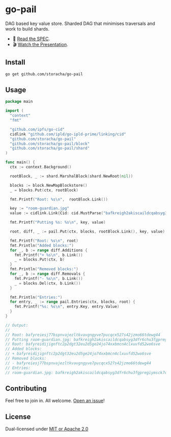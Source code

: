 # go-pail

DAG based key value store. Sharded DAG that minimises traversals and work to build shards.

* 📖 [Read the SPEC](https://github.com/web3-storage/specs/blob/4163e28d7e6a7c44cff68db9d9bffb9b37707dc6/pail.md).
* 🎬 [Watch the Presentation](https://youtu.be/f-BrtpYKZfg).

## Install

```sh
go get github.com/storacha/go-pail
```

## Usage

```go
package main

import (
  "context"
  "fmt"

  "github.com/ipfs/go-cid"
  cidlink "github.com/ipld/go-ipld-prime/linking/cid"
  "github.com/storacha/go-pail"
  "github.com/storacha/go-pail/block"
  "github.com/storacha/go-pail/shard"
)

func main() {
  ctx := context.Background()

  rootBlock, _ := shard.MarshalBlock(shard.NewRoot(nil))

  blocks := block.NewMapBlockstore()
  _ = blocks.Put(ctx, rootBlock)

  fmt.Printf("Root: %s\n",  rootBlock.Link())

  key := "room-guardian.jpg"
  value := cidlink.Link{Cid: cid.MustParse("bafkreigh2akiscaildcqabsyg3dfr6chu3fgpregiymsck7e7aqa4s52zy")}

  fmt.Printf("Putting %s: %s\n", key, value)

  root, diff, _ := pail.Put(ctx, blocks, rootBlock.Link(), key, value)

  fmt.Printf("Root: %s\n", root)
  fmt.Println("Added blocks:")
  for _, b := range diff.Additions {
    fmt.Printf("+ %s\n", b.Link())
    _ = blocks.Put(ctx, b)
  }
  fmt.Println("Removed blocks:")
  for _, b := range diff.Removals {
    fmt.Printf("- %s\n", b.Link())
    _ = blocks.Del(ctx, b.Link())
  }

  fmt.Println("Entries:")
  for entry, _ := range pail.Entries(ctx, blocks, root) {
    fmt.Printf("%s: %s\n", entry.Key, entry.Value)
  }
}

// Output:
//
// Root: bafyreiesj77bspnvajezltkvavgngyve7pucqcx527s42jzmo66tdewg44
// Putting room-guardian.jpg: bafkreigh2akiscaildcqabsyg3dfr6chu3fgpregiymsck7e7aqa4s52zy
// Root: bafyreidijignftc2p2dgt32eu2d5ge24jo74xxbmcn4clxuvfd52wo6sve
// Added blocks:
// + bafyreidijignftc2p2dgt32eu2d5ge24jo74xxbmcn4clxuvfd52wo6sve
// Removed blocks:
// - bafyreiesj77bspnvajezltkvavgngyve7pucqcx527s42jzmo66tdewg44
// Entries:
// room-guardian.jpg: bafkreigh2akiscaildcqabsyg3dfr6chu3fgpregiymsck7e7aqa4s52zy
```

## Contributing

Feel free to join in. All welcome. [Open an issue](https://github.com/storacha/go-pail/issues)!

## License

Dual-licensed under [MIT or Apache 2.0](https://github.com/storacha/go-pail/blob/main/LICENSE.md)
